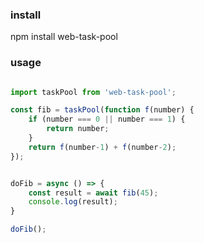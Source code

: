 ### install

npm install web-task-pool

### usage

```js

import taskPool from 'web-task-pool';

const fib = taskPool(function f(number) {
    if (number === 0 || number === 1) {
        return number;
    }
    return f(number-1) + f(number-2);
});


doFib = async () => {
    const result = await fib(45);
    console.log(result);
}

doFib();


```